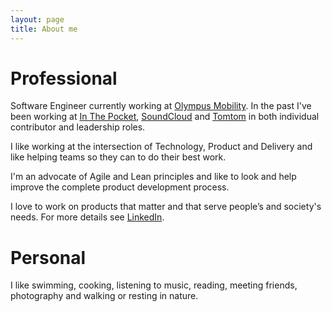 ```yaml
---
layout: page
title: About me
---
```


# Professional


Software Engineer currently working at [Olympus Mobility](https://www.olympus-mobility.be/en/). In the past I've been working at [In The Pocket](https://www.inthepocket.com), [SoundCloud](https://www.soundcloud.com) and [Tomtom](http://www.tomtom.com) in both individual contributor and leadership roles.

I like working at the intersection of Technology, Product and Delivery and like helping teams so they can to do their best work.

I'm an advocate of Agile and Lean principles and like to look and help improve the complete product development process. 

I love to work on products that matter and that serve people’s and society's needs.  For more details see [LinkedIn](https://www.linkedin.com/in/kristof-adriaenssens-8a481619/).


# Personal

I like swimming, cooking, listening to music, reading, meeting friends, photography and walking or resting in nature.